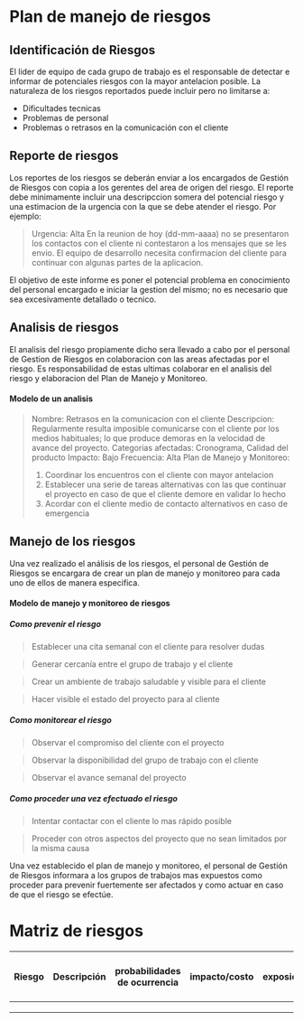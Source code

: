 # Plan de manejo de riesgos

## Identificación de Riesgos

El lider de equipo de cada grupo de trabajo es el responsable de detectar e informar de potenciales riesgos con la mayor antelacion posible.
La naturaleza de los riesgos reportados puede incluir pero no limitarse a:
* Dificultades tecnicas
* Problemas de personal
* Problemas o retrasos en la comunicación con el cliente

## Reporte de riesgos

Los reportes de los riesgos se deberán enviar a los encargados de Gestión de Riesgos con copia a los gerentes del area de origen del riesgo.
El reporte debe minimamente incluir una descripccion somera del potencial riesgo y una estimacion de la urgencia con la que se debe atender el riesgo. Por ejemplo:

> Urgencia: Alta
> En la reunion de hoy (dd-mm-aaaa) no se presentaron los contactos con el cliente ni contestaron a los mensajes que se les envio. El equipo de desarrollo necesita confirmacion del cliente para continuar con algunas partes de la aplicacion.

El objetivo de este informe es poner el potencial problema en conocimiento del personal encargado e iniciar la gestion del mismo; no es necesario que sea excesivamente detallado o tecnico.

## Analisis de riesgos

El analisis del riesgo propiamente dicho sera llevado a cabo por el personal de Gestion de Riesgos en colaboracion con las areas afectadas por el riesgo. Es responsabilidad de estas ultimas colaborar en el analisis del riesgo y elaboracion del Plan de Manejo y Monitoreo.

#### Modelo de un analisis

> Nombre: Retrasos en la comunicacion con el cliente
> Descripcion: Regularmente resulta imposible comunicarse con el cliente por los medios habituales; lo que produce demoras en la velocidad de avance del proyecto.
> Categorias afectadas: Cronograma, Calidad del producto
> Impacto: Bajo
> Frecuencia: Alta
> Plan de Manejo y Monitoreo:
> 1. Coordinar los encuentros con el cliente con mayor antelacion
> 2. Establecer una serie de tareas alternativas con las que continuar el proyecto en caso de que el cliente demore en validar lo hecho
> 3. Acordar con el cliente medio de contacto alternativos en caso de emergencia


## Manejo de los riesgos

Una vez realizado el análisis de los riesgos, el personal de Gestión de Riesgos se encargara de crear un plan de manejo y monitoreo para cada uno de ellos de manera especifica.

#### Modelo de manejo y monitoreo de riesgos

##### Como prevenir el riesgo

> Establecer una cita semanal con el cliente para resolver dudas

> Generar cercanía entre el grupo de trabajo y el cliente

> Crear un ambiente de trabajo saludable y visible para el cliente

> Hacer visible el estado del proyecto para al cliente

##### Como monitorear el riesgo
> Observar el compromiso del cliente con el proyecto

> Observar la disponibilidad del grupo de trabajo con el cliente

> Observar el avance semanal del proyecto

##### Como proceder una vez efectuado el riesgo
> Intentar contactar con el cliente lo mas rápido posible

> Proceder con otros aspectos del proyecto que no sean limitados por la misma causa

Una vez establecido el plan de manejo y monitoreo, el personal de Gestión de Riesgos informara a los grupos de trabajos mas expuestos como proceder para prevenir fuertemente ser afectados y como actuar en caso de que el riesgo se efectúe.


# Matriz de riesgos

| Riesgo 	| Descripción 	| probabilidades de ocurrencia 	| impacto/costo 	| exposición 	| plan de mitigación de cada riesgo 	| probabilidades de ocurrencia 	|
|--------	|-------------	|------------------------------	|---------------	|------------	|-----------------------------------	|------------------------------	|
|        	|             	|                              	|               	|            	|                                   	|                              	|
|        	|             	|                              	|               	|            	|                                   	|                              	|
|        	|             	|                              	|               	|            	|                                   	|                              	|
